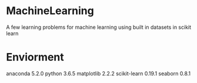 # MachineLearning
A few learning problems for machine learning using built in datasets in scikit learn

# Enviorment
anaconda 5.2.0
python 3.6.5
matplotlib 2.2.2
scikit-learn 0.19.1
seaborn 0.8.1

